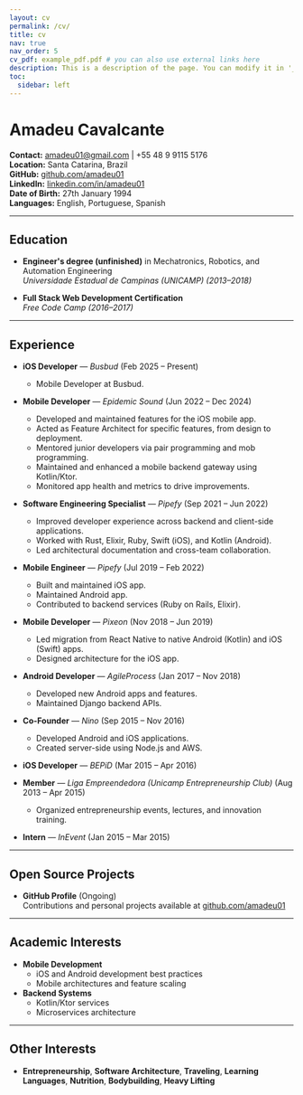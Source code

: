 ```yaml
---
layout: cv
permalink: /cv/
title: cv
nav: true
nav_order: 5
cv_pdf: example_pdf.pdf # you can also use external links here
description: This is a description of the page. You can modify it in '_pages/cv.md'. You can also change or remove the top pdf download button.
toc:
  sidebar: left
---
```


# Amadeu Cavalcante

**Contact:** amadeu01@gmail.com | +55 48 9 9115 5176  
**Location:** Santa Catarina, Brazil  
**GitHub:** [github.com/amadeu01](https://github.com/amadeu01)  
**LinkedIn:** [linkedin.com/in/amadeu01](https://linkedin.com/in/amadeu01)  
**Date of Birth:** 27th January 1994  
**Languages:** English, Portuguese, Spanish  

---

## Education

- **Engineer's degree (unfinished)** in Mechatronics, Robotics, and Automation Engineering  
  _Universidade Estadual de Campinas (UNICAMP) (2013–2018)_

- **Full Stack Web Development Certification**  
  _Free Code Camp (2016–2017)_

---

## Experience

- **iOS Developer** — _Busbud_ (Feb 2025 – Present)  
  - Mobile Developer at Busbud.

- **Mobile Developer** — _Epidemic Sound_ (Jun 2022 – Dec 2024)  
  - Developed and maintained features for the iOS mobile app.
  - Acted as Feature Architect for specific features, from design to deployment.
  - Mentored junior developers via pair programming and mob programming.
  - Maintained and enhanced a mobile backend gateway using Kotlin/Ktor.
  - Monitored app health and metrics to drive improvements.

- **Software Engineering Specialist** — _Pipefy_ (Sep 2021 – Jun 2022)  
  - Improved developer experience across backend and client-side applications.
  - Worked with Rust, Elixir, Ruby, Swift (iOS), and Kotlin (Android).
  - Led architectural documentation and cross-team collaboration.

- **Mobile Engineer** — _Pipefy_ (Jul 2019 – Feb 2022)  
  - Built and maintained iOS app.
  - Maintained Android app.
  - Contributed to backend services (Ruby on Rails, Elixir).

- **Mobile Developer** — _Pixeon_ (Nov 2018 – Jun 2019)  
  - Led migration from React Native to native Android (Kotlin) and iOS (Swift) apps.
  - Designed architecture for the iOS app.

- **Android Developer** — _AgileProcess_ (Jan 2017 – Nov 2018)  
  - Developed new Android apps and features.
  - Maintained Django backend APIs.

- **Co-Founder** — _Nino_ (Sep 2015 – Nov 2016)  
  - Developed Android and iOS applications.
  - Created server-side using Node.js and AWS.

- **iOS Developer** — _BEPiD_ (Mar 2015 – Apr 2016)

- **Member** — _Liga Empreendedora (Unicamp Entrepreneurship Club)_ (Aug 2013 – Apr 2015)  
  - Organized entrepreneurship events, lectures, and innovation training.

- **Intern** — _InEvent_ (Jan 2015 – Mar 2015)

---

## Open Source Projects

- **GitHub Profile** (Ongoing)  
  Contributions and personal projects available at [github.com/amadeu01](https://github.com/amadeu01)

---

## Academic Interests

- **Mobile Development**
  - iOS and Android development best practices
  - Mobile architectures and feature scaling
- **Backend Systems**
  - Kotlin/Ktor services
  - Microservices architecture

---

## Other Interests

- **Entrepreneurship**, **Software Architecture**, **Traveling**, **Learning Languages**, **Nutrition**, **Bodybuilding**, **Heavy Lifting**
